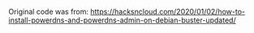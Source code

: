 Original code was from:
https://hacksncloud.com/2020/01/02/how-to-install-powerdns-and-powerdns-admin-on-debian-buster-updated/
